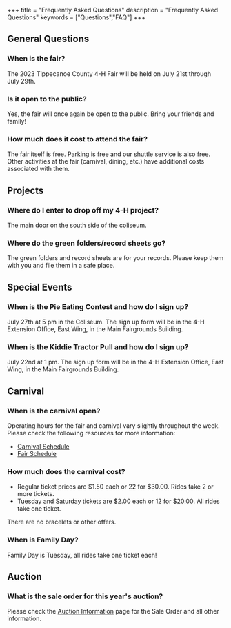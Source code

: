 +++
title = "Frequently Asked Questions"
description = "Frequently Asked Questions"
keywords = ["Questions","FAQ"]
+++

## General Questions

### When is the fair?

The 2023 Tippecanoe County 4-H Fair will be held on July 21st through July 29th.

### Is it open to the public?

Yes, the fair will once again be open to the public. Bring your friends and family!

### How much does it cost to attend the fair?

The fair itself is free. Parking is free and our shuttle service is also free. Other activities at the fair (carnival, dining, etc.) have additional costs associated with them. 

## Projects

### Where do I enter to drop off my 4-H project?

The main door on the south side of the coliseum.

### Where do the green folders/record sheets go?

The green folders and record sheets are for your records. Please keep them with you and file them in a safe place.

## Special Events

### When is the Pie Eating Contest and how do I sign up?

July 27th at 5 pm in the Coliseum. The sign up form will be in the 4-H Extension Office, East Wing, in the Main Fairgrounds Building.

### When is the Kiddie Tractor Pull and how do I sign up?

July 22nd at 1 pm. The sign up form will be in the 4-H Extension Office, East Wing, in the Main Fairgrounds Building.

## Carnival

### When is the carnival open?

Operating hours for the fair and carnival vary slightly throughout the week. Please check the following resources for more information:

* [Carnival Schedule](/2024/carnival)
* [Fair Schedule](/2024/schedule)

### How much does the carnival cost?

* Regular ticket prices are $1.50 each or 22 for $30.00. Rides take 2 or more tickets.
* Tuesday and Saturday tickets are $2.00 each or 12 for $20.00. All rides take one ticket.

There are no bracelets or other offers.

### When is Family Day?

Family Day is Tuesday, all rides take one ticket each!

## Auction

### What is the sale order for this year's auction?

Please check the [Auction Information](/auction/) page for the Sale Order and all other information.

